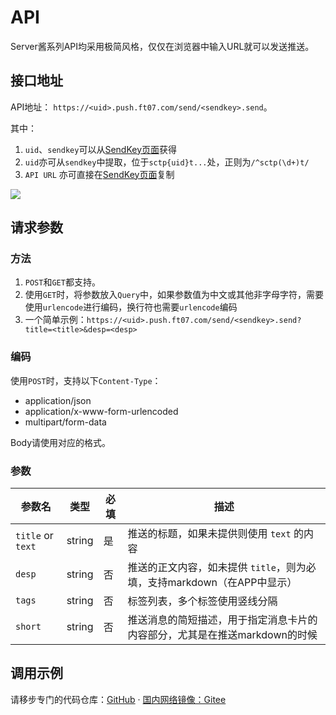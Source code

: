 # API

Server酱系列API均采用极简风格，仅仅在浏览器中输入URL就可以发送推送。

## 接口地址

API地址： `https://<uid>.push.ft07.com/send/<sendkey>.send`。

其中：

1. `uid`、`sendkey`可以从[SendKey页面](https://sc3.ft07.com/sendkey)获得
1. `uid`亦可从`sendkey`中提取，位于`sctp{uid}t...`处，正则为`/^sctp(\d+)t/`
1. `API URL` 亦可直接在[SendKey页面](https://sc3.ft07.com/sendkey)复制

![](../../image/20241016133823.png)


## 请求参数

### 方法

1. `POST`和`GET`都支持。
1. 使用`GET`时，将参数放入`Query`中，如果参数值为中文或其他非字母字符，需要使用`urlencode`进行编码，换行符也需要`urlencode`编码
1. 一个简单示例：`https://<uid>.push.ft07.com/send/<sendkey>.send?title=<title>&desp=<desp>`



### 编码

使用`POST`时，支持以下`Content-Type`：

- application/json
- application/x-www-form-urlencoded
- multipart/form-data

Body请使用对应的格式。

### 参数


| 参数名    | 类型    | 必填 | 描述                                                 |
|-----------|---------|----------|------------------------------------------------------|
| `title` or `text`   | string  | 是       | 推送的标题，如果未提供则使用 `text` 的内容           |
| `desp`      | string  | 否       | 推送的正文内容，如未提供 `title`，则为必填，支持markdown（在APP中显示）  |
| `tags`    | string  | 否       | 标签列表，多个标签使用竖线分隔                      |
| `short`   | string  | 否       | 推送消息的简短描述，用于指定消息卡片的内容部分，尤其是在推送markdown的时候     |

## 调用示例

请移步专门的代码仓库：[GitHub](https://github.com/easychen/serverchan-demo) · [国内网络镜像：Gitee](https://gitee.com/easychen/serverchan-demo)